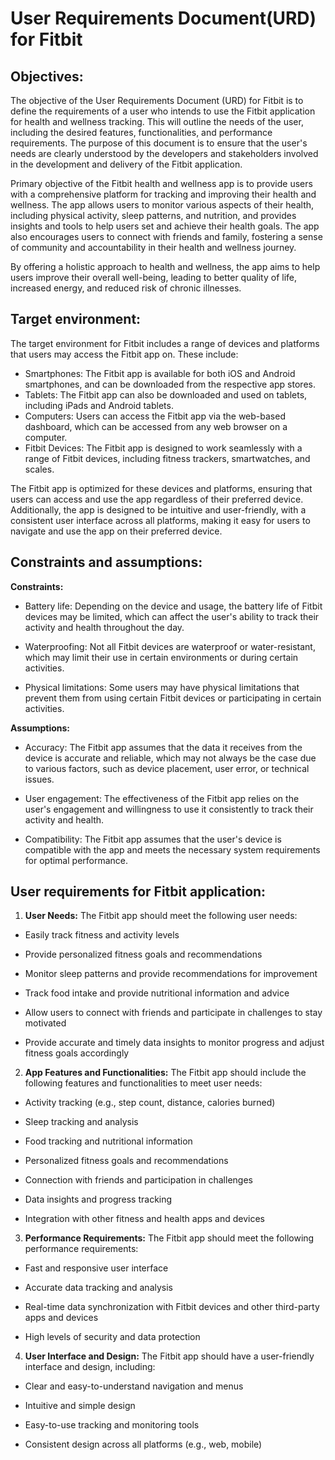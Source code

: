 # **User Requirements Document(URD) for Fitbit**

## **Objectives:**

The objective of the User Requirements Document (URD) for Fitbit is to define the requirements of a user who intends to use the Fitbit application for health and wellness tracking. This will outline the needs of the user, including the desired features, functionalities, and performance requirements. The purpose of this document is to ensure that the user's needs are clearly understood by the developers and stakeholders involved in the development and delivery of the Fitbit application.

Primary objective of the Fitbit health and wellness app is to provide users with a comprehensive platform for tracking and improving their health and wellness. The app allows users to monitor various aspects of their health, including physical activity, sleep patterns, and nutrition, and provides insights and tools to help users set and achieve their health goals. The app also encourages users to connect with friends and family, fostering a sense of community and accountability in their health and wellness journey.

By offering a holistic approach to health and wellness, the app aims to help users improve their overall well-being, leading to better quality of life, increased energy, and reduced risk of chronic illnesses.

## **Target environment:**

The target environment for Fitbit includes a range of devices and platforms that users may access the Fitbit app on. These include:

-   Smartphones: The Fitbit app is available for both iOS and Android smartphones, and can be downloaded from the respective app stores.
-   Tablets: The Fitbit app can also be downloaded and used on tablets, including iPads and Android tablets.
-   Computers: Users can access the Fitbit app via the web-based dashboard, which can be accessed from any web browser on a computer.
-   Fitbit Devices: The Fitbit app is designed to work seamlessly with a range of Fitbit devices, including fitness trackers, smartwatches, and scales.

The Fitbit app is optimized for these devices and platforms, ensuring that users can access and use the app regardless of their preferred device. Additionally, the app is designed to be intuitive and user-friendly, with a consistent user interface across all platforms, making it easy for users to navigate and use the app on their preferred device.

## **Constraints and assumptions:**

**Constraints:**

-   Battery life: Depending on the device and usage, the battery life of Fitbit devices may be limited, which can affect the user's ability to track their activity and health throughout the day.

-   Waterproofing: Not all Fitbit devices are waterproof or water-resistant, which may limit their use in certain environments or during certain activities.

-   Physical limitations: Some users may have physical limitations that prevent them from using certain Fitbit devices or participating in certain activities.

**Assumptions:**

-   Accuracy: The Fitbit app assumes that the data it receives from the device is accurate and reliable, which may not always be the case due to various factors, such as device placement, user error, or technical issues.

-   User engagement: The effectiveness of the Fitbit app relies on the user's engagement and willingness to use it consistently to track their activity and health.

-   Compatibility: The Fitbit app assumes that the user's device is compatible with the app and meets the necessary system requirements for optimal performance.

## **User requirements for Fitbit application:**

1.  **User Needs:**
The Fitbit app should meet the following user needs:

-   Easily track fitness and activity levels

-   Provide personalized fitness goals and recommendations

-   Monitor sleep patterns and provide recommendations for improvement

-   Track food intake and provide nutritional information and advice

-   Allow users to connect with friends and participate in challenges to stay motivated

-   Provide accurate and timely data insights to monitor progress and adjust fitness goals accordingly

2.  **App Features and Functionalities:**
The Fitbit app should include the following features and functionalities to meet user needs:

-   Activity tracking (e.g., step count, distance, calories burned)

-   Sleep tracking and analysis

-   Food tracking and nutritional information

-   Personalized fitness goals and recommendations

-   Connection with friends and participation in challenges

-   Data insights and progress tracking

-   Integration with other fitness and health apps and devices

3.  **Performance Requirements:**
The Fitbit app should meet the following performance requirements:

-   Fast and responsive user interface

-   Accurate data tracking and analysis

-   Real-time data synchronization with Fitbit devices and other third-party apps and devices

-   High levels of security and data protection

4.  **User Interface and Design:**
The Fitbit app should have a user-friendly interface and design, including:

-   Clear and easy-to-understand navigation and menus

-   Intuitive and simple design

-   Easy-to-use tracking and monitoring tools

-   Consistent design across all platforms (e.g., web, mobile)

